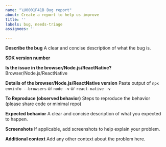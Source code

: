 ```yaml
---
name: "\U0001F41B Bug report"
about: Create a report to help us improve
title: ''
labels: bug, needs-triage
assignees: ''

---
```


**Describe the bug**
A clear and concise description of what the bug is.

**SDK version number**

**Is the issue in the browser/Node.js/ReactNative?**
Browser/Node.js/ReactNative

**Details of the browser/Node.js/ReactNative version**
Paste output of `npx envinfo --browsers` or `node -v` or `react-native -v`

**To Reproduce (observed behavior)**
Steps to reproduce the behavior (please share code or minimal repo)

**Expected behavior**
A clear and concise description of what you expected to happen.

**Screenshots**
If applicable, add screenshots to help explain your problem.

**Additional context**
Add any other context about the problem here.

